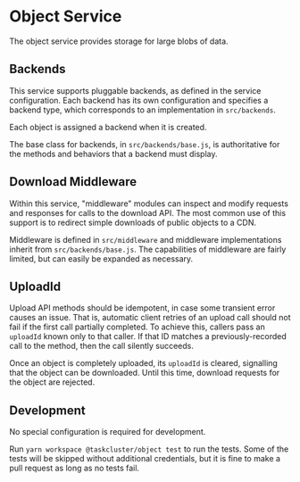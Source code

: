 # Object Service

The object service provides storage for large blobs of data.

## Backends

This service supports pluggable backends, as defined in the service configuration.
Each backend has its own configuration and specifies a backend type, which corresponds to an implementation in `src/backends`.

Each object is assigned a backend when it is created.

The base class for backends, in `src/backends/base.js`, is authoritative for the methods and behaviors that a backend must display.

## Download Middleware

Within this service, "middleware" modules can inspect and modify requests and responses for calls to the download API.
The most common use of this support is to redirect simple downloads of public objects to a CDN.

Middleware is defined in `src/middleware` and middleware implementations inherit from `src/backends/base.js`.
The capabilities of middleware are fairly limited, but can easily be expanded as necessary.

## UploadId

Upload API methods should be idempotent, in case some transient error causes an issue.
That is, automatic client retries of an upload call should not fail if the first call partially completed.
To achieve this, callers pass an `uploadId` known only to that caller.
If that ID matches a previously-recorded call to the method, then the call silently succeeds.

Once an object is completely uploaded, its `uploadId` is cleared, signalling that the object can be downloaded.
Until this time, download requests for the object are rejected.

## Development

No special configuration is required for development.

Run `yarn workspace @taskcluster/object test` to run the tests.
Some of the tests will be skipped without additional credentials, but it is fine to make a pull request as long as no tests fail.
